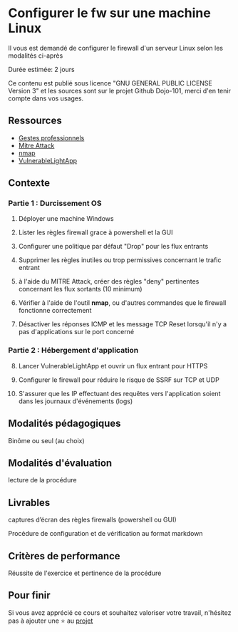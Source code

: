 # Configurer le fw sur une machine Linux

Il vous est demandé de configurer le firewall d'un serveur Linux selon les modalités ci-après

Durée estimée: 2 jours

Ce contenu est publié sous licence "GNU GENERAL PUBLIC LICENSE Version 3" et les sources sont sur le projet Github Dojo-101, merci d'en tenir compte dans vos usages.

## Ressources

* [Gestes professionnels](https://github.com/Aif4thah/Dojo-101)
* [Mitre Attack](https://attack.mitre.org/)
* [nmap](https://nmap.org/)
* [VulnerableLightApp](https://github.com/Aif4thah/VulnerableLightApp)


## Contexte

### Partie 1 : Durcissement OS

1. Déployer une machine Windows

2. Lister les règles firewall grace à powershell et la GUI

3. Configurer une politique par défaut "Drop" pour les flux entrants

4. Supprimer les règles inutiles ou trop permissives concernant le trafic entrant

5. à l'aide du MITRE Attack, créer des règles "deny" pertinentes concernant les flux sortants (10 minimum)

6. Vérifier à l'aide de l'outil **nmap**, ou d'autres commandes que le firewall fonctionne correctement

7. Désactiver les réponses ICMP et les message TCP Reset lorsqu'il n'y a pas d'applications sur le port concerné

### Partie 2 : Hébergement d'application

8. Lancer VulnerableLightApp et ouvrir un flux entrant pour HTTPS

9. Configurer le firewall pour réduire le risque de SSRF sur TCP et UDP

10. S'assurer que les IP effectuant des requêtes vers l'application soient dans les journaux d'événements (logs)


## Modalités pédagogiques

Binôme ou seul (au choix)

## Modalités d'évaluation

lecture de la procédure

## Livrables

captures d’écran des règles firewalls (powershell ou GUI)

Procédure de configuration et de vérification au format markdown

## Critères de performance

Réussite de l'exercice et pertinence de la procédure


## Pour finir

Si vous avez apprécié ce cours et souhaitez valoriser votre travail, n'hésitez pas à ajouter une ⭐ au [projet](https://github.com/Aif4thah/Dojo-101)